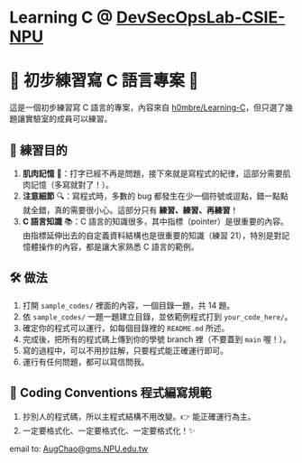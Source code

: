 # Learning C @ [DevSecOpsLab-CSIE-NPU](https://devsecopslab-csie-npu.github.io)

# 🎉 初步練習寫 C 語言專案 🎉

這是一個初步練習寫 C 語言的專案，內容來自 [h0mbre/Learning-C](https://github.com/h0mbre/Learning-C)，但只選了幾題讓實驗室的成員可以練習。

## 🎯 練習目的

1. **肌肉記憶** 💪：打字已經不再是問題，接下來就是寫程式的紀律，這部分需要肌肉記憶（多寫就對了！）。
2. **注意細節** 🔍：寫程式時，多數的 bug 都發生在少一個符號或逗點，錯一點點就全錯，真的需要很小心。這部分只有 **練習、練習、再練習**！
3. **C 語言知識** 📚：C 語言的知識很多，其中指標（pointer）是很重要的內容。由指標延伸出去的自定義資料結構也是很重要的知識（練習 21），特別是對記憶體操作的內容，都是讓大家熟悉 C 語言的範例。

## 🛠️ 做法

1. 打開 `sample_codes/` 裡面的內容，一個目錄一題，共 14 題。
2. 依 `sample_codes/` 一題一題建立目錄，並依範例程式打到 `your_code_here/`。
3. 確定你的程式可以運行，如每個目錄裡的 `README.md` 所述。
4. 完成後，把所有的程式碼上傳到你的學號 branch 裡（不要蓋到 `main` 喔！）。
5. 寫的過程中，可以不用抄註解，只要程式能正確運行即可。
6. 運行有任何問題，都可以寫信問我。

## 📝 Coding Conventions 程式編寫規範

1. 抄別人的程式碼，所以主程式結構不用改變。👉 能正確運行為主。
2. 一定要格式化、一定要格式化、一定要格式化！✨

email to: AugChao@gms.NPU.edu.tw
